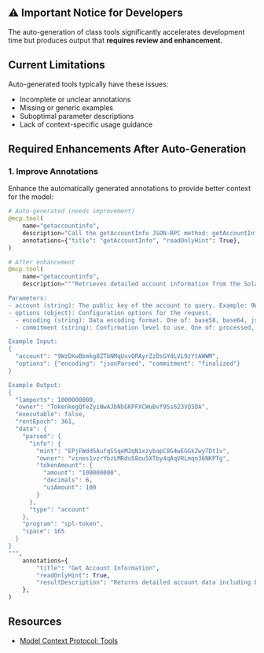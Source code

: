 ## ⚠️ Important Notice for Developers

The auto-generation of class tools significantly accelerates development time but produces output that **requires review and enhancement**.

## Current Limitations

Auto-generated tools typically have these issues:
- Incomplete or unclear annotations
- Missing or generic examples
- Suboptimal parameter descriptions
- Lack of context-specific usage guidance

## Required Enhancements After Auto-Generation

### 1. Improve Annotations

Enhance the automatically generated annotations to provide better context for the model:

```python
# Auto-generated (needs improvement)
@mcp.tool(
    name="getaccountinfo",
    description="Call the getAccountInfo JSON-RPC method: getAccountInfo\nReturns: Account information\n\nParameters:\n- account: The public key of the account [Example: 9WzDXwBbmkg8ZTbNMqUxvQRAyrZzDsGYdLVL9zYtAWWM]\n- options (Options object): Options including: encoding, commitment [Object Example: {encoding=jsonParsed, commitment=finalized}]",
    annotations={"title": "getAccountInfo", "readOnlyHint": True},
)

# After enhancement
@mcp.tool(
    name="getaccountinfo",
    description="""Retrieves detailed account information from the Solana blockchain.

Parameters:
- account (string): The public key of the account to query. Example: 9WzDXwBbmkg8ZTbNMqUxvQRAyrZzDsGYdLVL9zYtAWWM
- options (object): Configuration options for the request.
  - encoding (string): Data encoding format. One of: base58, base64, jsonParsed. Default: jsonParsed
  - commitment (string): Confirmation level to use. One of: processed, confirmed, finalized. Default: finalized

Example Input:
{
  "account": "9WzDXwBbmkg8ZTbNMqUxvQRAyrZzDsGYdLVL9zYtAWWM",
  "options": {"encoding": "jsonParsed", "commitment": "finalized"}
}

Example Output:
{
  "lamports": 1000000000,
  "owner": "TokenkegQfeZyiNwAJbNbGKPFXCWuBvf9Ss623VQ5DA",
  "executable": false,
  "rentEpoch": 361,
  "data": {
    "parsed": {
      "info": {
        "mint": "EPjFWdd5AufqSSqeM2qN1xzybapC8G4wEGGkZwyTDt1v",
        "owner": "vines1vzrYbzLMRdu58ou5XTby4qAqVRLmqo36NKPTg",
        "tokenAmount": {
          "amount": "100000000",
          "decimals": 6,
          "uiAmount": 100
        }
      },
      "type": "account"
    },
    "program": "spl-token",
    "space": 165
  }
}
""",
    annotations={
        "title": "Get Account Information",
        "readOnlyHint": True,
        "resultDescription": "Returns detailed account data including balance, ownership, and program-specific data"
    },
)
```

## Resources

- [Model Context Protocol: Tools](https://modelcontextprotocol.io/docs/concepts/tools#best-practices)